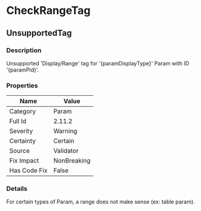 ﻿---  
uid: Validator_2_11_2  
---

# CheckRangeTag

## UnsupportedTag

### Description

Unsupported 'Display\/Range' tag for '{paramDisplayType}' Param with ID '{paramPid}'.

### Properties

| Name         | Value       |
| ------------ | ----------- |
| Category     | Param       |
| Full Id      | 2.11.2      |
| Severity     | Warning     |
| Certainty    | Certain     |
| Source       | Validator   |
| Fix Impact   | NonBreaking |
| Has Code Fix | False       |

### Details

For certain types of Param, a range does not make sense (ex: table param).
